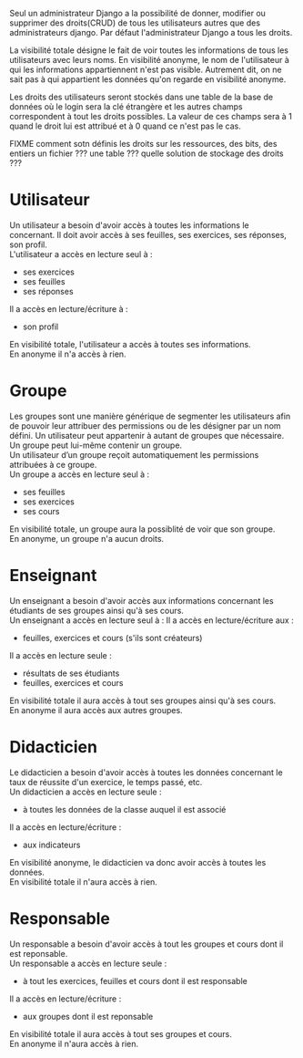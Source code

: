 
Seul un administrateur Django a la possibilité de donner, modifier ou supprimer des droits(CRUD) de tous les utilisateurs autres que des administrateurs django. Par défaut l'administrateur Django a tous les droits.

La visibilité totale désigne le fait de voir toutes les informations de tous les utilisateurs avec leurs noms. En visibilité anonyme, le nom de l'utilisateur à qui les informations appartiennent n'est pas visible. Autrement dit, on ne sait pas à qui appartient les données qu'on regarde en visibilité anonyme.

Les droits des utilisateurs seront stockés dans une table de la base de données où le login sera la clé étrangère et les autres champs correspondent à tout les droits possibles. La valeur de ces champs sera à 1 quand le droit lui est attribué et à 0 quand ce n'est pas le cas.

FIXME comment sotn définis les droits sur les ressources, des bits, des entiers un fichier ??? une table ??? quelle solution de stockage des droits ???


# Utilisateur

Un utilisateur a besoin d'avoir accès à toutes les informations le concernant. Il doit avoir accès à ses feuilles, ses exercices, ses réponses, son profil.  
L'utilisateur a accès en lecture seul à :
- ses exercices
- ses feuilles
- ses réponses

Il a accès en lecture/écriture à :
- son profil

En visibilité totale, l'utilisateur a accès à toutes ses informations.  
En anonyme il n'a accès à rien.



# Groupe

Les groupes sont une manière générique de segmenter les utilisateurs afin de pouvoir leur attribuer des permissions ou de les désigner par un nom défini. Un utilisateur peut appartenir à autant de groupes que nécessaire. Un groupe peut lui-même contenir un groupe.  
Un utilisateur d’un groupe reçoit automatiquement les permissions attribuées à ce groupe.  
Un groupe a accès en lecture seul à :
- ses feuilles
- ses exercices
- ses cours

En visibilité totale, un groupe aura la possiblité de voir que son groupe.  
En anonyme, un groupe n'a aucun droits.



# Enseignant

Un enseignant a besoin d'avoir accès aux informations concernant les étudiants de ses groupes ainsi qu'à ses cours.  
Un enseignant a accès en lecture seul à :
Il a accès en lecture/écriture aux :
- feuilles, exercices et cours (s'ils sont créateurs)

Il a accès en lecture seule :
- résultats de ses étudiants
- feuilles, exercices et cours

En visibilité totale il aura accès à tout ses groupes ainsi qu'à ses cours.  
En anonyme il aura accès aux autres groupes.



# Didacticien

Le didacticien a besoin d'avoir accès à toutes les données concernant le taux de réussite d'un exercice, le temps passé, etc.  
Un didacticien a accès en lecture seule :
- à toutes les données de la classe auquel il est associé

Il a accès en lecture/écriture :
- aux indicateurs

En visibilité anonyme, le didacticien va donc avoir accès à toutes les données.  
En visibilité totale il n'aura accès à rien.



# Responsable

Un responsable a besoin d'avoir accès à tout les groupes et cours dont il est reponsable.  
Un responsable a accès en lecture seule :
- à tout les exercices, feuilles et cours dont il est responsable

Il a accès en lecture/écriture :
- aux groupes dont il est reponsable

En visibilité totale il aura accès à tout ses groupes et cours.  
En anonyme il n'aura accès à rien.



